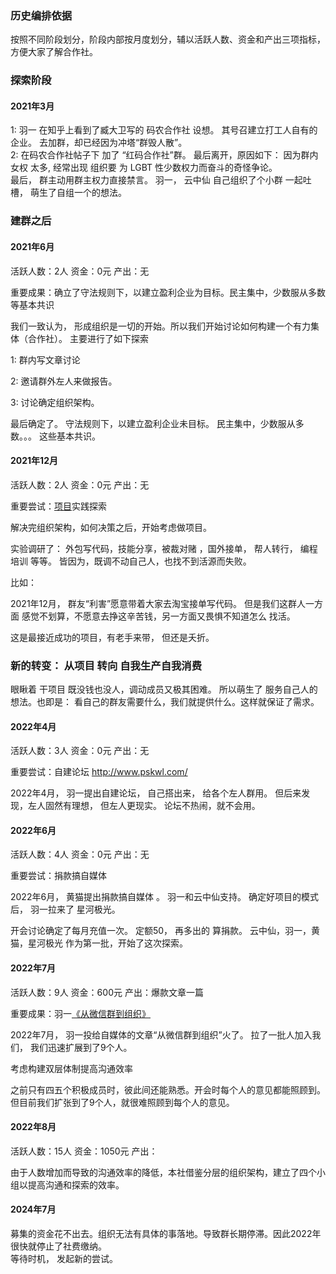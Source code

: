 ### 历史编排依据

按照不同阶段划分，阶段内部按月度划分，辅以活跃人数、资金和产出三项指标，方便大家了解合作社。


### 探索阶段   

#### 2021年3月
1:  羽一 在知乎上看到了臧大卫写的 码农合作社 设想。 其号召建立打工人自有的企业。 去加群，却已经因为冲塔“群毁人散”。  
2:  在码农合作社帖子下 加了 “红码合作社”群。   最后离开，原因如下： 因为群内 女权 太多,   经常出现 组织要 为 LGBT 性少数权力而奋斗的奇怪争论。  
最后， 群主动用群主权力直接禁言。   羽一， 云中仙  自己组织了个小群 一起吐槽， 萌生了自组一个的想法。

### 建群之后

#### 2021年6月

活跃人数：2人 资金：0元 产出：无

重要成果：确立了守法规则下，以建立盈利企业为目标。民主集中，少数服从多数等基本共识

我们一致认为， 形成组织是一切的开始。所以我们开始讨论如何构建一个有力集体（合作社）。 主要进行了如下探索

1:  群内写文章讨论

2: 邀请群外左人来做报告。

3: 讨论确定组织架构。 

最后确定了。 守法规则下，以建立盈利企业未目标。 民主集中，少数服从多数。。。 这些基本共识。

#### 2021年12月

活跃人数：2人 资金：0元 产出：无

重要尝试：[项目](项目/项目.md)实践探索

解决完组织架构，如何决策之后，开始考虑做项目。

实验调研了：  外包写代码，技能分享，被裁对赌 ，国外接单， 帮人转行， 编程培训 等等。   皆因为，既调不动自己人，也找不到活源而失败。

比如：

2021年12月，  群友“利害”愿意带着大家去淘宝接单写代码。   但是我们这群人一方面 感觉不划算，不愿意去挣这辛苦钱，另一方面又畏惧不知道怎么 找活。 

这是最接近成功的项目，有老手来带， 但还是夭折。


###  新的转变： 从项目 转向 自我生产自我消费

眼瞅着 干项目 既没钱也没人，调动成员又极其困难。 所以萌生了 服务自己人的想法。也即是： 看自己的群友需要什么，我们就提供什么。这样就保证了需求。

#### 2022年4月

活跃人数：3人 资金：0元 产出：无

重要尝试：自建论坛
http://www.pskwl.com/

2022年4月， 羽一提出自建论坛， 自己搭出来， 给各个左人群用。   但后来发现，左人固然有理想， 但左人更现实。 论坛不热闹，就不会用。

#### 2022年6月

活跃人数：4人 资金：0元 产出：无

重要尝试：捐款搞自媒体

2022年6月， 黄猫提出捐款搞自媒体 。  羽一和云中仙支持。     确定好项目的模式后，   羽一拉来了 星河极光。   

开会讨论确定了每月充值一次。 定额50， 再多出的 算捐款。  云中仙，羽一，黄猫，星河极光 作为第一批，开始了这次探索。

#### 2022年7月

活跃人数：9人 资金：600元 产出：爆款文章一篇

重要成果：羽一[《从微信群到组织》](2022_07从微信群到组织.md)

2022年7月， 羽一投给自媒体的文章“从微信群到组织”火了。  拉了一批人加入我们，  我们迅速扩展到了9个人。

考虑构建双层体制提高沟通效率

之前只有四五个积极成员时，彼此间还能熟悉。开会时每个人的意见都能照顾到。但目前我们扩张到了9个人，就很难照顾到每个人的意见。

#### 2022年8月

活跃人数：15人 资金：1050元 产出： 

由于人数增加而导致的沟通效率的降低，本社借鉴分层的组织架构，建立了四个小组以提高沟通和探索的效率。

#### 2024年7月
募集的资金花不出去。组织无法有具体的事落地。导致群长期停滞。因此2022年很快就停止了社费缴纳。  
等待时机， 发起新的尝试。


 







 

   









